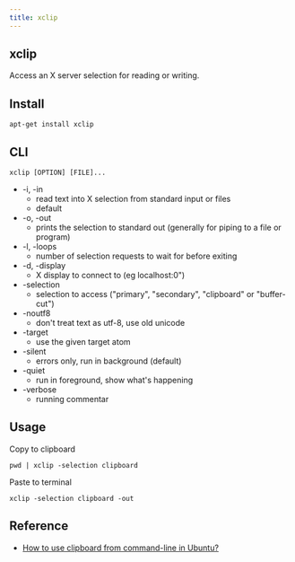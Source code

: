 ```yaml
---
title: xclip
---
```


## xclip
Access an X server selection for reading or writing.

## Install

```
apt-get install xclip
```

## CLI

```
xclip [OPTION] [FILE]...
```

* -i, -in
    * read text into X selection from standard input or files
    * default
* -o, -out
    * prints the selection to standard out (generally for piping to a file or program)
* -l, -loops
    * number of selection requests to wait for before exiting
* -d, -display
    * X display to connect to (eg localhost:0")
* -selection
    * selection to access ("primary", "secondary", "clipboard" or "buffer-cut")
* -noutf8
    * don't treat text as utf-8, use old unicode
* -target
    * use the given target atom
* -silent
    * errors only, run in background (default)
* -quiet
    * run in foreground, show what's happening
* -verbose
    * running commentar

## Usage
Copy to clipboard

```
pwd | xclip -selection clipboard
```

Paste to terminal

```
xclip -selection clipboard -out
```

## Reference
* [How to use clipboard from command\-line in Ubuntu?](http://jeromyanglim.tumblr.com/post/33559321824/how-to-use-clipboard-from-command-line-in-ubuntu)
